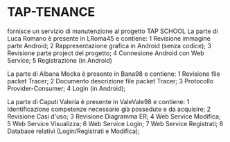 # TAP-TENANCE
fornisce un servizio di manutenzione al progetto TAP SCHOOL
La parte di Luca Romano è presente in LRoma45 e contiene:
1 Revisione immagine parte Android;
2 Rappresentazione grafica in Android (senza codice);
3 Revisione parte project del progetto;
4 Connesione Android con Web Service;
5 Registrazione (in Android)

La parte di Albana Mocka è presente in Bana98 e contiene:
1 Revisione file packet Tracer;
2 Documento descrizione file packet Tracer;
3 Protocollo Provider-Consumer;
4 Login (in Android);

La parte di Caputi Valeria è presente in ValeVale98 e contiene:
1 Identificazione competenze necessarie già possedute e da acquisire;
2 Revisione Casi d'uso;
3 Revisione Diagramma ER;
4 Web Service Modifica;
5 Web Service Visualizza;
6 Web Service Login;
7 Web Service Registrati;
8 Database relativi (Login/Registrati e Modifica);

